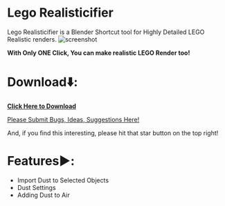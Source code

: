 # Lego Realisticifier
Lego Realisticifier is a Blender Shortcut tool for Highly Detailed LEGO Realistic renders.
![screenshot](https://github.com/KKStheDev/Lego-Realisticifier/assets/164740326/3fd8825e-0a54-400f-9942-642be426dea7)

**With Only ONE Click, You can make realistic LEGO Render too!**

# Download⬇️:
<a href="https://github.com/KKStheDev/Lego-Realisticifier/releases">**Click Here to Download**</a>

<a href="https://github.com/KKStheDev/Lego-Realisticifier/issues">Please Submit Bugs, Ideas, Suggestions Here!</a>

And, if you find this interesting, please hit that star button on the top right!

# Features▶️:
- Import Dust to Selected Objects
- Dust Settings
- Adding Dust to Air

